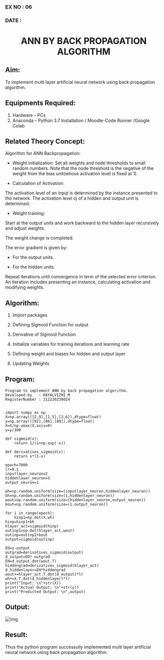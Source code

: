 ### EX NO : 06
### DATE  :
# <p align="center"> ANN BY BACK PROPAGATION ALGORITHM </p>
## Aim:
   To implement multi layer artificial neural network using back propagation algorithm.
## Equipments Required:
1. Hardware – PCs
2. Anaconda – Python 3.7 Installation / Moodle-Code Runner /Google Colab

## Related Theory Concept:

Algorithm for ANN Backpropagation:

- Weight initialization: Set all weights and node thresholds to small random numbers. Note that the node threshold is the negative of the weight from the bias unit(whose activation level is fixed at 1).

- Calculation of Activation:

The activation level of an input is determined by the instance presented to the network. The activation level oj of a hidden and output unit is determined. 

  - Weight training:

Start at the output units and work backward to the hidden layer recursively and adjust weights.

The weight change is completed.

The error gradient is given by:

  - For the output units.

  - For the hidden units.

Repeat iterations until convergence in term of the selected error criterion. An iteration includes presenting an instance, calculating activation and modifying weights.

## Algorithm:

1. Import packages

2. Defining Sigmoid Function for output

3. Derivative of Sigmoid Function

4. Initialize variables for training iterations and learning rate

5. Defining weight and biases for hidden and output layer

6. Updating Weights

## Program:
```
Program to implement ANN by back propagation algorithm.
Developed by   : KAYALVIZHI M
RegisterNumber : 212220230024
```
```python3

import numpy as np
X=np.array(([2,9],[1,5],[3,6]),dtype=float)
y=np.array(([92],[86],[89]),dtype=float)
X=X/np.amax(X,axis=0)
y=y/100

def sigmoid(x):
    return 1/(1+np.exp(-x))

def derivatives_sigmoid(x):
    return x*(1-x)

epoch=7000
lr=0.1
inputlayer_neuron=2
hiddenlayer_neuron=3
output_neuron=1

wh=np.random.uniform(size=(inputlayer_neuron,hiddenlayer_neuron))
bh=np.random.uniform(size=(1,hiddenlayer_neuron))
wout=np.random.uniform(size=(hiddenlayer_neuron,output_neuron))
bout=np.random.uniform(size=(1,output_neuron))

for i in range(epoch):
    hinp1=np.dot(X,wh)
hinp=hinp1+bh
hlayer_act=sigmoid(hinp)
outinp1=np.dot(hlayer_act,wout)
outinp=outinp1+bout
output=sigmoid(outinp)

EO=y-output
outgrad=derivatives_sigmoid(output)
d_output=EO* outgrad
EH=d_output.dot(wout.T)
hiddengrad=derivatives_sigmoid(hlayer_act)
d_hiddenlayer=EH*hiddengrad
wout+=hlayer_act.T.dot(d_output)*lr
wh+=X.T.dot(d_hiddenlayer)*lr
print("Input: \n"+str(X))
print("Actual Output: \n"+str(y))
print("Predicted Output: \n",output)

```
## Output:

![img](https://user-images.githubusercontent.com/75413726/168850553-b85eca99-b828-4f7c-9b29-a90cb645dd9a.jpg)

## Result:
Thus the python program successully implemented multi layer artificial neural network using back propagation algorithm.

